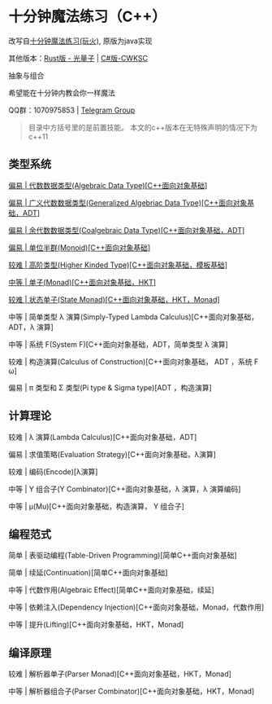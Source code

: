 # 十分钟魔法练习（C++）

改写自[十分钟魔法练习(玩火)](https://github.com/goldimax/magic-in-ten-mins), 原版为java实现

其他版本：[Rust版 - 光量子](https://github.com/PhotonQuantum/magic-in-ten-mins-rs) | [C#版-CWKSC](https://github.com/CWKSC/magic-in-ten-mins-csharp)

抽象与组合

希望能在十分钟内教会你一样魔法

QQ群：1070975853 | 
[Telegram Group](https://t.me/joinchat/Gla40h2ZvlSrqImOMaMUEA)

> 目录中方括号里的是前置技能。
> 本文的c++版本在无特殊声明的情况下为c++11

## 类型系统

[偏易 | 代数数据类型(Algebraic Data Type)[C++面向对象基础]](doc/ADT.md)

[偏易 | 广义代数数据类型(Generalized Algebriac Data Type)[C++面向对象基础，ADT]](doc/GADT.md)

[偏易 | 余代数数据类型(Coalgebraic Data Type)[C++面向对象基础，ADT]](doc/CoData.md)

[偏易 | 单位半群(Monoid)[C++面向对象基础]](doc/Monoid.md)

[较难 | 高阶类型(Higher Kinded Type)[C++面向对象基础，模板基础]](doc/HKT.md)

[中等 | 单子(Monad)[C++面向对象基础，HKT]](doc/Monad.md)

[较难 | 状态单子(State Monad)[C++面向对象基础，HKT，Monad]](doc/StateMonad.md)

中等 | 简单类型 λ 演算(Simply-Typed Lambda Calculus)[C++面向对象基础，ADT，λ 演算]

中等 | 系统 F(System F)[C++面向对象基础，ADT，简单类型 λ 演算]

较难 | 构造演算(Calculus of Construction)[C++面向对象基础， ADT ，系统 F ω]

偏易 | π 类型和 Σ 类型(Pi type & Sigma type)[ADT ，构造演算]

## 计算理论

较难 | λ 演算(Lambda Calculus)[C++面向对象基础，ADT]

偏易 | 求值策略(Evaluation Strategy)[C++面向对象基础，λ演算] 

较难 | 编码(Encode)[λ演算]

中等 | Y 组合子(Y Combinator)[C++面向对象基础，λ 演算，λ 演算编码]

中等 | μ(Mu)[C++面向对象基础，构造演算， Y 组合子]

## 编程范式

简单 | 表驱动编程(Table-Driven Programming)[简单C++面向对象基础]

简单 | 续延(Continuation)[简单C++面向对象基础]

中等 | 代数作用(Algebraic Effect)[简单C++面向对象基础，续延]

中等 | 依赖注入(Dependency Injection)[C++面向对象基础，Monad，代数作用]

中等 | 提升(Lifting)[C++面向对象基础，HKT，Monad]

## 编译原理

较难 | 解析器单子(Parser Monad)[C++面向对象基础，HKT，Monad]

中等 | 解析器组合子(Parser Combinator)[C++面向对象基础，HKT，Monad]
